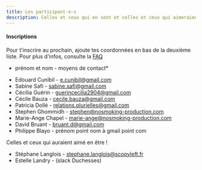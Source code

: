 ```yaml
---
title: Les participant·e·s
description: Celles et ceux qui en sont et celles et ceux qui aimeraient en être !
---
```


#### Inscriptions

Pour t'inscrire au prochain, ajoute tes coordonnées en bas de la deuxième liste.
Pour plus d'infos, consulte la [FAQ](http://walkingdev.fr/#walkingdev/cnv/blob/master/v-34/faq.md)

* prénom et nom - moyens de contact*

- Edouard Cunibil - e.cunibil@gmail.com 
- Sabine Safi - sabine.safi@gmail.com
- Cécilia Guérin - guerincecilia2904@gmail.com
- Cécile Bauza - cecile.bauza@gmail.com
- Patricia Dollé - relations.plurielles@gmail.com
- Stephen Ghommidh - stephen@nosmoking-production.com
- Marie-Ange Chapel - marie-ange@nosmoking-production.com
- David Bruant - bruant.d@gmail.com
- Philippe Blayo - prénom point nom à gmail point com

Celles et ceux qui auraient aimé en être !

- Stéphane Langlois - stephane.langlois@scopyleft.fr 
- Estelle Landry - (slack Duchesses)
